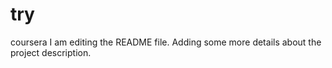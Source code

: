 # try
coursera
I am editing the README file. Adding some more details about the project description.
